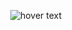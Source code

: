  <p align="center">
  <img src="https://github.com/Alaasamy2023/Breadcrumbshotel_management_v1_odoo/screen/1.png" title="hover text">

 

 </p>
